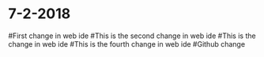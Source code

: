 # 7-2-2018
#First change in web ide
#This is the second change in web ide
#This is the change in web ide
#This is the fourth change in web ide
#Github change
